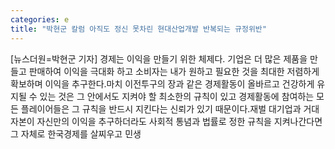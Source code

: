 ```yaml
---
categories: e
title: "박현군 칼럼 아직도 정신 못차린 현대산업개발 반복되는 규정위반"
---
```

[뉴스더원=박현군 기자] 경제는 이익을 만들기 위한 체제다. 기업은 더 많은 제품을 만들고 판매하여 이익을 극대화 하고 소비자는 내가 원하고 필요한 것을 최대한 저렴하게 확보하며 이익을 추구한다.마치 이전투구의 장과 같은 경제활동이 올바르고 건강하게 유지될 수 있는 것은 그 안에서도 지켜야 할 최소한의 규칙이 있고 경제활동에 참여하는 모든 플레이어들은 그 규칙을 반드시 지킨다는 신뢰가 있기 때문이다.재벌 대기업과 거대자본이 자신만의 이익을 추구하더라도 사회적 통념과 법률로 정한 규칙을 지켜나간다면 그 자체로 한국경제를 살찌우고 민생